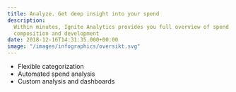 ```yaml
---
title: Analyze. Get deep insight into your spend
description:
  Within minutes, Ignite Analytics provides you full overview of spend
  composition and development
date: 2018-12-16T14:31:35.000+00:00
image: "/images/infographics/oversikt.svg"
---
```


<ul>

<li> Flexible categorization</li>

<li> Automated spend analysis</li>

<li> Custom analysis and dashboards</li>

</ul>
